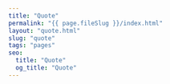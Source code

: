 ```yaml
---
title: "Quote"
permalink: "{{ page.fileSlug }}/index.html"
layout: "quote.html"
slug: "quote"
tags: "pages"
seo:
  title: "Quote"
  og_title: "Quote"
---
```



